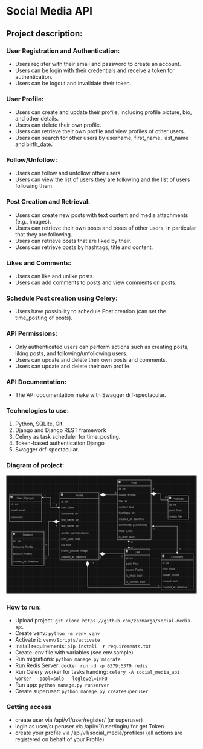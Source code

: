 # Social Media API

## Project description:
### User Registration and Authentication:
* Users register with their email and password to create an account.
* Users can be login with their credentials and receive a token for authentication.
* Users can be logout and invalidate their token.
### User Profile:
* Users can create and update their profile, including profile picture, bio, and other details.
* Users can delete their own profile.
* Users can retrieve their own profile and view profiles of other users.
* Users can search for other users by username, first_name, last_name and birth_date.
### Follow/Unfollow:
* Users can follow and unfollow other users.
* Users can view the list of users they are following and the list of users following them.
### Post Creation and Retrieval:
* Users can create new posts with text content and media attachments (e.g., images).
* Users can retrieve their own posts and posts of other users, in particular that they are following.
* Users can retrieve posts that are liked by their.
* Users can retrieve posts by hashtags, title and content.
### Likes and Comments:
* Users can like and unlike posts. 
* Users can add comments to posts and view comments on posts.

### Schedule Post creation using Celery:
* Users have possibility to schedule Post creation (can set the time_posting of posts).
### API Permissions:
* Only authenticated users can perform actions such as creating posts, liking posts, and following/unfollowing users.
* Users can update and delete their own posts and comments.
* Users can update and delete their own profile.
### API Documentation:
* The API documentation make with Swagger drf-spectacular.


### Technologies to use:
1. Python, SQLite, Git.
2. Django and Django REST framework
3. Celery as task scheduler for time_posting.
4. Token-based authentication Django
5. Swagger drf-spectacular.


### Diagram of project:
![here](diagram.png)

### How to run:
* Upload project: `git clone https://github.com/zazmarga/social-media-api`
* Create venv: `python -m venv venv`
* Activate it: `venv/Scripts/activate`
* Install requirements: `pip install -r requirements.txt`
* Create .env file with variables (see env.sample)
* Run migrations: `python manage.py migrate`
* Run Redis Server: `docker run -d -p 6379:6379 redis`
* Run Celery worker for tasks handing: `celery -A social_media_api worker --pool=solo --loglevel=INFO`
* Run app: `python manage.py runserver`
* Create superuser: `python manage.py createsuperuser`


### Getting access
 * create user via /api/v1/user/register/   (or superuser)
 * login as user/superuser via /api/v1/user/login/  for get Token
 * create your profile via /api/v1/social_media/profiles/
   (all actions are registered on behalf of your Profile)

